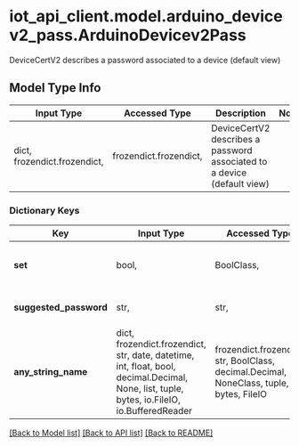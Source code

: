 # iot_api_client.model.arduino_devicev2_pass.ArduinoDevicev2Pass

DeviceCertV2 describes a password associated to a device (default view)

## Model Type Info
Input Type | Accessed Type | Description | Notes
------------ | ------------- | ------------- | -------------
dict, frozendict.frozendict,  | frozendict.frozendict,  | DeviceCertV2 describes a password associated to a device (default view) | 

### Dictionary Keys
Key | Input Type | Accessed Type | Description | Notes
------------ | ------------- | ------------- | ------------- | -------------
**set** | bool,  | BoolClass,  | Whether the password is set or not | 
**suggested_password** | str,  | str,  | A random suggested password | [optional] 
**any_string_name** | dict, frozendict.frozendict, str, date, datetime, int, float, bool, decimal.Decimal, None, list, tuple, bytes, io.FileIO, io.BufferedReader | frozendict.frozendict, str, BoolClass, decimal.Decimal, NoneClass, tuple, bytes, FileIO | any string name can be used but the value must be the correct type | [optional]

[[Back to Model list]](../../README.md#documentation-for-models) [[Back to API list]](../../README.md#documentation-for-api-endpoints) [[Back to README]](../../README.md)

